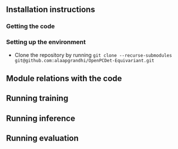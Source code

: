 ## Installation instructions
### Getting the code

### Setting up the environment
- Clone the repository by running `git clone --recurse-submodules git@github.com:alaapgrandhi/OpenPCDet-Equivariant.git`


## Module relations with the code

## Running training

## Running inference

## Running evaluation

